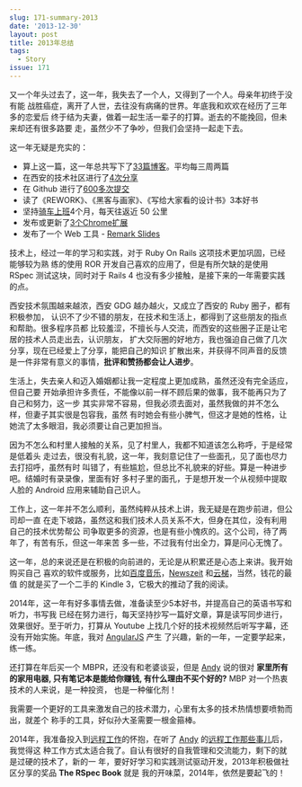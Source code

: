 ```yaml
---
slug: 171-summary-2013
date: '2013-12-30'
layout: post
title: 2013年总结
tags:
  - Story
issue: 171
---
```


又一个年头过去了，这一年，我失去了一个人，又得到了一个人。母亲年初终于没有能
战胜癌症，离开了人世，去往没有病痛的世界。年底我和欢欢在经历了三年多的恋爱后
终于结为夫妻，做着一起生活一辈子的打算。逝去的不能挽回，但未来却还有很多路要
走，虽然少不了争吵，但我们会坚持一起走下去。

这一年无疑是充实的：

* 算上这一篇，这一年总共写下了[33篇博客][1]。平均每三周两篇
* 在西安的技术社区进行了[4次分享][2]
* 在 Github 进行了[600多次提交][3]
* 读了《REWORK》、《黑客与画家》、《写给大家看的设计书》3本好书
* 坚持[骑车上班][4]4个月，每天往返近 50 公里
* 发布或更新了[3个Chrome扩展][5]
* 发布了一个 Web 工具 - [Remark Slides][6]

技术上，经过一年的学习和实践，对于 Ruby On Rails 这项技术更加巩固，已经能够较为熟
练的使用 ROR 开发自己喜欢的应用了，但是有所欠缺的是使用 RSpec 测试这块，同时对于
Rails 4 也没有多少接触，是接下来的一年需要实践的点。

西安技术氛围越来越浓，西安 GDG 越办越火，又成立了西安的 Ruby 圈子，都有积极参加，
认识不了少不错的朋友，在技术和生活上，都得到了这些朋友的指点和帮助。很多程序员都
比较羞涩，不擅长与人交流，而西安的这些圈子正是让宅居的技术人员走出去，认识朋友，
扩大交际圈的好地方，我也强迫自己做了几次分享，现在已经爱上了分享，能把自己的知识
扩散出来，并获得不同声音的反馈是一件非常有意义的事情，**批评和赞扬都会让人进步**。

生活上，失去亲人和迈入婚姻都让我一定程度上更加成熟，虽然还没有完全适应，但自己要
开始承担许多责任，不能像以前一样不顾后果的做事，我不能再只为了自己和努力，这一步
其实非常不容易，但我必须去面对，虽然我做的并不怎么样，但妻子其实很是包容我，虽然
有时她会有些小脾气，但这才是她的性格，让她流了太多眼泪，我必须要让自己更加担当。

因为不怎么和村里人接触的关系，见了村里人，我都不知道该怎么称呼，于是经常是低着头
走过去，很没有礼貌，这一年，我刻意记住了一些面孔，见了面也尽力去打招呼，虽然有时
叫错了，有些尴尬，但总比不礼貌来的好些。算是一种进步吧。结婚时有录录像，里面有好
多村子里的面孔，于是想开发一个从视频中提取人脸的 Android 应用来辅助自己识人。

工作上，这一年并不怎么顺利，虽然纯粹从技术上讲，我无疑是在跑步前进，但公司却一直
在走下坡路，虽然这和我们技术人员关系不大，但身在其位，没有利用自己的技术优势帮公
司争取更多的资源，也是有些小愧疚的。这个公司，待了两年了，有苦有乐，但这一年来苦
多一些，不过我有付出全力，算是问心无愧了。

这一年，总的来说还是在积极的向前进的，无论是从积累还是心态上来讲。我开始购买自己
喜欢的软件或服务，比如[百度音乐][7]，[Newszeit][8] 和[云梯][9]，当然，钱花的最值
的就是买了一个二手的 Kindle 3，它极大的推动了我的阅读。

2014年，这一年有好多事情去做，准备读至少5本好书，并提高自己的英语书写和听力，书写我
已经在努力进行，每天坚持抄写一篇好文章，算是读写同步进行，效果很好。至于听力，打算从
Youtube 上找几个好的技术视频然后听写字幕，还没有开始实施。年底，我对 [AngularJS] 产生
了兴趣，新的一年，一定要学起来，练一练。

还打算在年后买一个 MBPR，还没有和老婆谈妥，但是 [Andy] 说的很对 **家里所有的家用电器, 
只有笔记本是能给你赚钱, 有什么理由不买个好的?** MBP 对一个热衷技术的人来说，是一种投资，
也是一种催化剂！

我需要一个更好的工具来激发自己的技术潜力，心里有太多的技术热情想要喷勃而出，就差个
称手的工具，好似孙大圣需要一根金箍棒。

2014年，我准备投入到[远程工作][11]的怀抱，在听了 [Andy] 的[远程工作那些事儿][10]后，我觉得这
种工作方式太适合我了。自认有很好的自我管理和交流能力，剩下的就是过硬的技术了，新的一
年，要好好学习和实践测试驱动开发，2013年积极做社区分享的奖品 **The RSpec Book** 就是
我的开味菜，2014年，依然是要起飞的！

[1]: https://anl.gg/
[2]: https://github.com/greatghoul/slides
[3]: https://github.com/greatghoul
[4]: https://anl.gg/post/163-riding-to-work
[5]: https://github.com/organizations/GDG-Xian
[6]: http://remarks.sinaapp.com/
[7]: http://play.baidu.com
[8]: https://www.newszeit.com/
[9]: https://www.yunti.me/
[10]: https://speakerdeck.com/yorzi/yuan-cheng-gong-zuo-na-xie-shi-er
[11]: https://github.com/greatghoul/remote-working
[AngularJS]: http://www.angularjs.org/
[Andy]: http://weibo.com/yorzi
